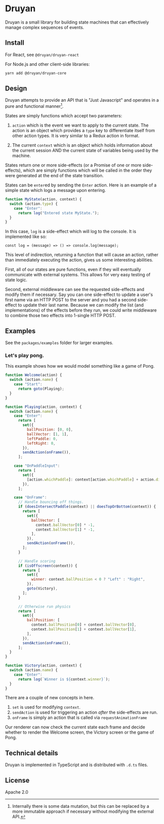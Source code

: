 # Druyan

Druyan is a small library for building state machines that can effectively manage complex sequences of events.

## Install

For React, see `@druyan/druyan-react`

For Node.js and other client-side libraries:

```bash
yarn add @druyan/druyan-core
```

## Design

Druyan attempts to provide an API that is "Just Javascript" and operates in a pure and functional manner[^1].

States are simply functions which accept two parameters:

1. `action` which is the event we want to apply to the current state. The action is an object which provides a `type` key to differentiate itself from other action types. It is very similar to a Redux action in format.

2. The current `context` which is an object which holds information about the current session AND the current state of variables being used by the machine.

States return one or more side-effects (or a Promise of one or more side-effects), which are simply functions which will be called in the order they were generated at the end of the state transition.

States can be `enter`ed by sending the `Enter` action. Here is an example of a simple state which logs a message upon entering.

```javascript
function MyState(action, context) {
  switch (action.type) {
    case "Enter":
      return log("Entered state MyState.");
  }
}
```

In this case, `log` is a side-effect which will log to the console. It is implemented like so:

```
const log = (message) => () => console.log(message);
```

This level of indirection, returning a function that will cause an action, rather than immediately executing the action, gives us some interesting abilities.

First, all of our states are pure functions, even if they will eventually communicate with external systems. This allows for very easy testing of state logic.

Second, external middleware can see the requested side-effects and modify them if necessary. Say you can one side-effect to update a user's first name via an HTTP POST to the server and you had a second side-effect to update their last name. Because we can modify the list (and implementations) of the effects before they run, we could write middleware to combine those two effects into 1-single HTTP POST.

## Examples

See the `packages/examples` folder for larger examples.

### Let's play pong.

This example shows how we would model something like a game of Pong.

```javascript
function Welcome(action) {
  switch (action.name) {
    case "Start":
      return goto(Playing);
  }
}

function Playing(action, context) {
  switch (action.name) {
    case "Enter":
      return [
        set({
          ballPosition: [0, 0],
          ballVector: [1, 1],
          leftPaddle: 0,
          leftRight: 0,
        }),
        sendAction(onFrame()),
      ];

    case "OnPaddleInput":
      return [
        set({
          [action.whichPaddle]: context[action.whichPaddle] + action.direction,
        }),
      ];

    case "OnFrame":
      // Handle bouncing off things.
      if (doesIntersectPaddle(context) || doesTopOrBottom(context)) {
        return [
          set({
            ballVector: [
              context.ballVector[0] * -1,
              context.ballVector[1] * -1,
            ],
          }),
          sendAction(onFrame()),
        ];
      }

      // Handle scoring
      if (isOffscreen(context)) {
        return [
          set({
            winner: context.ballPosition < 0 ? "Left" : "Right",
          }),
          goto(Victory),
        ];
      }

      // Otherwise run physics
      return [
        set({
          ballPosition: [
            context.ballPosition[0] + context.ballVector[0],
            context.ballPosition[1] + context.ballVector[1],
          ],
        }),
        sendAction(onFrame()),
      ];
  }
}

function Victory(action, context) {
  switch (action.name) {
    case "Enter":
      return log(`Winner is ${context.winner}`);
  }
}
```

There are a couple of new concepts in here.

1. `set` is used for modifying `context`.
2. `sendAction` is used for triggering an action _after_ the side-effects are run.
3. `onFrame` is simply an action that is called via `requestAnimationFrame`

Our renderer can now check the current state each frame and decide whether to render the Welcome screen, the Victory screen or the game of Pong.

## Technical details

Druyan is implemented in TypeScript and is distributed with `.d.ts` files.

## License

Apache 2.0

[^1]: Internally there is some data mutation, but this can be replaced by a more immutable approach if necessary without modifying the external API.
